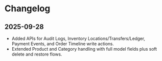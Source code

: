 # Changelog

## 2025-09-28
- Added APIs for Audit Logs, Inventory Locations/Transfers/Ledger, Payment Events, and Order Timeline write actions.
- Extended Product and Category handling with full model fields plus soft delete and restore flows.
